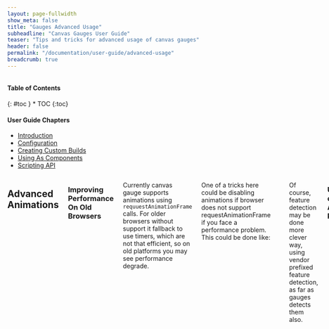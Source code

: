```yaml
---
layout: page-fullwidth
show_meta: false
title: "Gauges Advanced Usage"
subheadline: "Canvas Gauges User Guide"
teaser: "Tips and tricks for advanced usage of canvas gauges"
header: false
permalink: "/documentation/user-guide/advanced-usage"
breadcrumb: true
---
```

<div class="row">
<div class="medium-4 medium-push-8 columns" markdown="1">
<div class="panel radius toc" markdown="1">
<h4>Table of Contents</h4>
{: #toc }
*  TOC
{:toc}

<h4>User Guide Chapters</h4>
<ul>
    <li><a href="{{site.url}}/documentation/user-guide/">Introduction</a></li>
    <li><a href="{{site.url}}/documentation/user-guide/configuration">Configuration</a></li>
    <li><a href="{{site.url}}/documentation/user-guide/custom-builds">Creating Custom Builds</a></li>
    <li><a href="{{site.url}}/documentation/user-guide/using-as-component">Using As Components</a></li>
    <li><a href="{{site.url}}/documentation/user-guide/scripting-api">Scripting API</a></li>
</ul>
</div>
</div><!-- /.medium-4.columns -->

<div class="medium-8 medium-pull-4 columns" markdown="1">

## Advanced Animations

### Improving Performance On Old Browsers

Currently canvas gauge supports animations using ```requuestAnimationFrame``` calls. For older browsers without support it fallback to use timers, which are not that efficient, so on old platforms you may see performance degrade.

One of a tricks here could be disabling animations if browser does not support requestAnimationFrame if you face a performance problem. This could be done like:

~~~javascript
var gauge = new RadialGauge({
    // ... config options .. 
    animation: !!window.requestAnimationFrame
});
~~~

Of course, feature detection may be done more clever way, using vendor prefixed feature detection, as far as gauges detects them also.

### Using custom Animation Rules

Currently canvas gauges provides a various pre-defined animation rules, like:

 - linear
 - quad
 - quint
 - cycle
 - bounce
 - elastic

and their opposites:

 - dequad
 - dequint
 - decycle
 - debounce
 - delastic

Therefore, if it is not enough it is provide a way to create your own rules, which will be used during animations.

Defining a rule must follow the interface:

~~~javascript
public AnimationRule: function(percent: number): number
~~~

So it is simply a function which takes a percent of animation completion as an argument and transforms it by some mathematical rule.

For example, implementation of linear rule looks like this:

~~~javascript
var linearRule = function(percent) {
    return percent;
};

var gauge = new RadialGauge({
    // ... some options ...
    animationRule: linearRule
});
~~~

Or a bit complicated elastic rule:

~~~javascript
var gauge = new LinearGauge({
    // ... some options ...
    animationRule: function(percent) {
        return 1 - (function(p) {
            var x = 1.5;
            return Math.pow(2, 10 * (p - 1)) * 
                   Math.cos(20 * Math.PI * x / 3 * p);
        })(1 - percent);
    }
});
~~~

So there is no limits except the fantasy of developer to make any type of animation.

## Integration With Custom Fonts

Canvas gauge provides a basic interface to customize fonts of the text element used during the gauge rendering process.

It is done with generic configuration options:

 - fontValue: string font-family
 - fontNumbers: string font-family
 - fontUnits: string font-family

By the way there could be some issues to solve if you are going to use custom loaded fonts on a web page.

As far as gauges are rendered as-fast-as-possible it means that the font can be loaded on the page **after** the gauge has been rendered. And it requires to re-draw the gauge after the font loading. As far as canvas gauge library follow the strategy of providing a minimalistic code it won't try to detect font loading, as far as majority of the users may even not need this feature. Those who require this feature have to take care about font loading themselves.

But font loading detection could be not that simple task, especially for old browsers. Modern browsers provide experimental ```document.fonts``` interface which is referring to [CSS Font Loading API](https://developer.mozilla.org/en-US/docs/Web/API/CSS_Font_Loading_API)

If you are targeting to a newest browser only it's not that hard to do. All you need is to wait until font is loaded and redraw the gauge. To hide font-change effect on the gauge it will be enough to make canvas element hidden by default with CSS, like:

~~~html
<link href="https://fonts.googleapis.com/css?family=Orbitron"
      rel="stylesheet">
<script src="gauge.min.js"></script>
<canvas
    data-type="radial-gauge"
    data-font-value="Orbitron"
    data-width="300"
    data-height="300"
    style="visibility:hidden"
></canvas>
<script>
document.fonts.forEach(font => {
    fontFace.loaded.then(() => {
        if (font.family === 'Orbitron') {
            let gauge =  document.gauges[0];
            gauge.draw();
            gauge.options.renderTo.style.visibility = 'visible';
        }
    });
});
</script>
~~~

If there is a need to support older browsers it may require to write your own solution or to use some 3d-party solution like [WebFontLoader](https://developers.google.com/fonts/docs/webfont_loader) from Google.

## DOM Mutations Support In Old Browsers

In old browsers canvas gauge may not work properly as a web-component. Due to a strategy of minimalistic code we were not include any polyfill for [MutationObserver](https://developer.mozilla.org/docs/Web/API/MutationObserver). So if you need to support this feature for some old platforms you have to load some polyfill for MutationObserver **before** loading canvas gauge library code.

For example you can use [this one](https://github.com/webcomponents/webcomponentsjs) or it's [ancestor](https://github.com/Polymer/MutationObservers) (because of minimalism, despite the fact it's deprecated).

</div><!-- /.medium-8.columns -->
</div><!-- /.row -->
